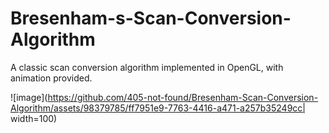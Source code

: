 # Bresenham-s-Scan-Conversion-Algorithm

A classic scan conversion algorithm implemented in OpenGL, with animation provided.

![image](https://github.com/405-not-found/Bresenham-Scan-Conversion-Algorithm/assets/98379785/ff7951e9-7763-4416-a471-a257b35249cc| width=100)
